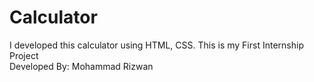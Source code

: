# Calculator
I developed this calculator using HTML, CSS.
This is my First Internship Project
<br>
Developed By: Mohammad Rizwan
